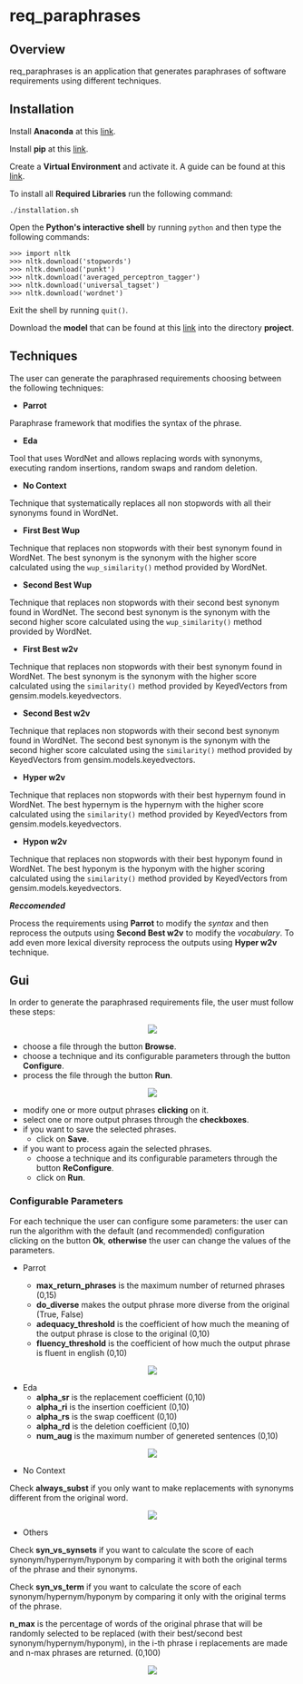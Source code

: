 # req_paraphrases

## Overview

req_paraphrases is an application that generates paraphrases of software requirements 
using different techniques.

## Installation

Install **Anaconda** at this [link](https://docs.anaconda.com/anaconda/install/index.html).

Install **pip** at this [link](https://pip.pypa.io/en/stable/installation/).

Create a **Virtual Environment** and activate it. A guide can be found at this [link](https://uoa-eresearch.github.io/eresearch-cookbook/recipe/2014/11/26/python-virtual-env/).

To install all **Required Libraries** run the following command:
```
./installation.sh
```

Open the **Python's interactive shell** by running `python` and then type the following commands:
```
>>> import nltk
>>> nltk.download('stopwords')
>>> nltk.download('punkt')
>>> nltk.download('averaged_perceptron_tagger')
>>> nltk.download('universal_tagset')
>>> nltk.download('wordnet')
```
Exit the shell by running `quit()`.

Download the **model** that can be found at this 
[link](http://doi.org/10.5281/zenodo.1199620) into the directory **project**.

## Techniques

The user can generate the paraphrased requirements choosing between the following techniques:

- **Parrot**

Paraphrase framework that modifies the syntax of the phrase.

- **Eda**

Tool that uses WordNet and allows replacing words with synonyms, executing random insertions, 
random swaps and random deletion.

- **No Context**

Technique that systematically replaces all non stopwords with all their synonyms found in WordNet.

- **First Best Wup**

Technique that replaces non stopwords with their best synonym found in WordNet.
The best synonym is the synonym with the higher score
calculated using the ```wup_similarity()``` method provided by WordNet.

- **Second Best Wup**

Technique that replaces non stopwords with their second best synonym found in WordNet.
The second best synonym is the synonym with the second higher score
calculated using the ```wup_similarity()``` method provided by WordNet.

- **First Best w2v**

Technique that replaces non stopwords with their best synonym found in WordNet.
The best synonym is the synonym with the higher score
calculated using the ```similarity()``` method provided by KeyedVectors from gensim.models.keyedvectors.

- **Second Best w2v**

Technique that replaces non stopwords with their second best synonym found in WordNet.
The second best synonym is the synonym with the second higher score
calculated using the ```similarity()``` method provided by KeyedVectors from gensim.models.keyedvectors.

- **Hyper w2v**

Technique that replaces non stopwords with their best hypernym found in WordNet.
The best hypernym is the hypernym with the higher score
calculated using the ```similarity()``` method provided by KeyedVectors from gensim.models.keyedvectors.

- **Hypon w2v**

Technique that replaces non stopwords with their best hyponym found in WordNet.
The best hyponym is the hyponym with the higher scoring 
calculated using the ```similarity()``` method provided by KeyedVectors from gensim.models.keyedvectors.

***Reccomended***

Process the requirements using **Parrot** to modify the _syntax_ and then reprocess the outputs using
**Second Best w2v** to modify the _vocabulary_. To add even more lexical diversity reprocess the outputs 
using **Hyper w2v** technique.


## Gui

In order to generate the paraphrased requirements file, the user must follow these steps:

<p align="center">
  <img src="images/gui_1.png" />
</p>


- choose a file through the button **Browse**.
- choose a technique and its configurable parameters through the button **Configure**.
- process the file through the button **Run**.

<p align="center">
  <img src="images/gui_2.png" />
</p>

- modify one or more output phrases **clicking** on it.
- select one or more output phrases through the **checkboxes**.
- if you want to save the selected phrases.
  - click on **Save**.
- if you want to process again the selected phrases.
  - choose a technique and its configurable parameters through the button **ReConfigure**.
  - click on **Run**.

### Configurable Parameters

For each technique the user can configure some parameters: 
the user can run the algorithm with the default (and recommended) configuration 
clicking on the button **Ok**,
**otherwise** the user can change the values of the parameters.

- Parrot

  - **max_return_phrases** is the maximum number of returned phrases (0,15)
  - **do_diverse** makes the output phrase more diverse from the original (True, False)
  - **adequacy_threshold** is the coefficient of how much the meaning of the output phrase is close to the original (0,10)
  - **fluency_threshold** is the coefficient of how much the output phrase is fluent in english (0,10)
  
<p align="center">
  <img src="images/Parrot.png" />
</p>

- Eda
  - **alpha_sr** is the replacement coefficient (0,10)
  - **alpha_ri** is the insertion coefficient (0,10)
  - **alpha_rs** is the swap coefficent (0,10)
  - **alpha_rd** is the deletion coefficient (0,10)
  - **num_aug** is the maximum number of genereted sentences (0,10)
  
<p align="center">
  <img src="images/Eda.png" />
</p>

- No Context

Check **always_subst** if you only want to make replacements with synonyms different from the original word.

<p align="center">
  <img src="images/No_Context.png" />
</p>

- Others

Check **syn_vs_synsets** if you want to calculate the score of each synonym/hypernym/hyponym by comparing it with both 
the original terms of the phrase and their synonyms.

Check **syn_vs_term** if you want to calculate the score of each synonym/hypernym/hyponym by comparing it only with 
the original terms of the phrase.

**n_max** is the percentage of words of the original phrase that will be randomly selected to be 
replaced (with their best/second best synonym/hypernym/hyponym), in the i-th phrase i replacements are made 
and n-max phrases are returned. (0,100)

<p align="center">
  <img src="images/Configure_Best.png" />
</p>